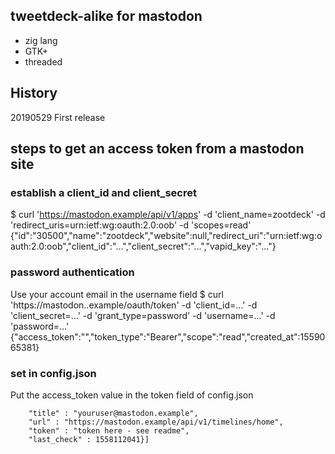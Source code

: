 ## tweetdeck-alike for mastodon

* zig lang
* GTK+
* threaded

## History
20190529 First release


## steps to get an access token from a mastodon site

### establish a client_id and client_secret
$ curl 'https://mastodon.example/api/v1/apps' -d 'client_name=zootdeck' -d 'redirect_uris=urn:ietf:wg:oauth:2.0:oob' -d 'scopes=read'     
{"id":"30500","name":"zootdeck","website":null,"redirect_uri":"urn:ietf:wg:oauth:2.0:oob","client_id":"...","client_secret":"...","vapid_key":"..."}   

### password authentication
Use your account email in the username field
$ curl 'https://mastodon..example/oauth/token' -d 'client_id=...' -d 'client_secret=...' -d 'grant_type=password' -d
 'username=...' -d 'password=...'
{"access_token":"<token>","token_type":"Bearer","scope":"read","created_at":1559065381}  

### set in config.json
Put the access_token value in the token field of config.json
```
    "title" : "youruser@mastodon.example",
    "url" : "https://mastodon.example/api/v1/timelines/home",
    "token" : "token here - see readme",
    "last_check" : 1558112041}]
```


